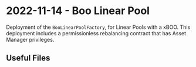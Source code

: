 # 2022-11-14 - Boo Linear Pool

Deployment of the `BooLinearPoolFactory`, for Linear Pools with a xBOO. This deployment includes a permissionless rebalancing contract that has Asset Manager privileges.

## Useful Files
